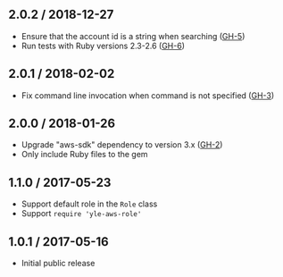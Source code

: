 ## 2.0.2 / 2018-12-27

- Ensure that the account id is a string when searching ([GH-5](https://github.com/Yleisradio/yle-aws-role/pull/5))
- Run tests with Ruby versions 2.3-2.6 ([GH-6](https://github.com/Yleisradio/yle-aws-role/pull/6))

## 2.0.1 / 2018-02-02

- Fix command line invocation when command is not specified ([GH-3](https://github.com/Yleisradio/yle-aws-role/pull/3))

## 2.0.0 / 2018-01-26

- Upgrade "aws-sdk" dependency to version 3.x ([GH-2](https://github.com/Yleisradio/yle-aws-role/pull/2))
- Only include Ruby files to the gem

## 1.1.0 / 2017-05-23

- Support default role in the `Role` class
- Support `require 'yle-aws-role'`

## 1.0.1 / 2017-05-16

- Initial public release
